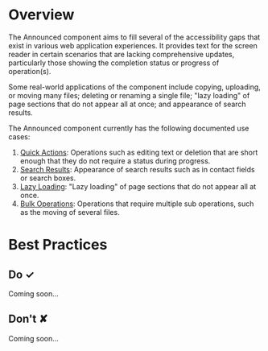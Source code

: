 # Overview
The Announced component aims to fill several of the accessibility gaps that exist in various web application experiences.
It provides text for the screen reader in certain scenarios that are lacking comprehensive updates, particularly those showing
the completion status or progress of operation(s).

Some real-world applications of the component include copying, uploading, or moving many files; deleting or renaming a single file;
&quot;lazy loading&quot; of page sections that do not appear all at once; and appearance of search results.

The Announced component currently has the following documented use cases:

1. [Quick Actions](#&#x2F;controls&#x2F;web&#x2F;announced&#x2F;quickactions): Operations such as editing text or deletion that are short enough that they do not require a status during progress.
2. [Search Results](#&#x2F;controls&#x2F;web&#x2F;announced&#x2F;searchresults): Appearance of search results such as in contact fields or search boxes.
3. [Lazy Loading](#&#x2F;controls&#x2F;web&#x2F;announced&#x2F;lazyloading): &quot;Lazy loading&quot; of page sections that do not appear all at once.
4. [Bulk Operations](#&#x2F;controls&#x2F;web&#x2F;announced&#x2F;bulkoperations): Operations that require multiple sub operations, such as the moving of several files.


# Best Practices

## Do &#10003;
Coming soon...

## Don't &#10008;
Coming soon...